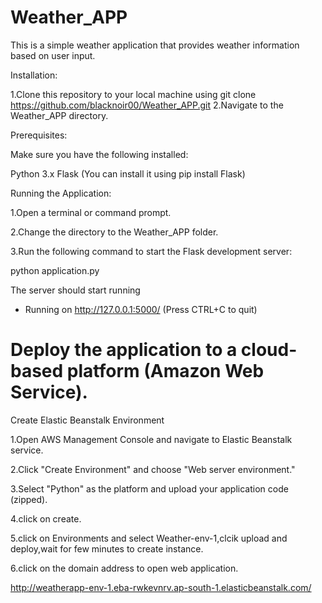 # Weather_APP

This is a simple weather application that provides weather information based on user input.

Installation:

1.Clone this repository to your local machine using git clone https://github.com/blacknoir00/Weather_APP.git
2.Navigate to the Weather_APP directory.

Prerequisites:

Make sure you have the following installed:

Python 3.x
Flask (You can install it using pip install Flask)

Running the Application:

1.Open a terminal or command prompt.

2.Change the directory to the Weather_APP folder.

3.Run the following command to start the Flask development server:

python application.py

The server should start running
 * Running on http://127.0.0.1:5000/ (Press CTRL+C to quit)

# Deploy the application to a cloud-based platform (Amazon Web Service).

Create Elastic Beanstalk Environment

1.Open AWS Management Console and navigate to Elastic Beanstalk service.

2.Click "Create Environment" and choose "Web server environment."

3.Select "Python" as the platform and upload your application code (zipped).

4.click on create.

5.click on Environments and select Weather-env-1,clcik upload and deploy,wait for few minutes to create instance.

6.click on the domain address to open web application.

http://weatherapp-env-1.eba-rwkevnrv.ap-south-1.elasticbeanstalk.com/
